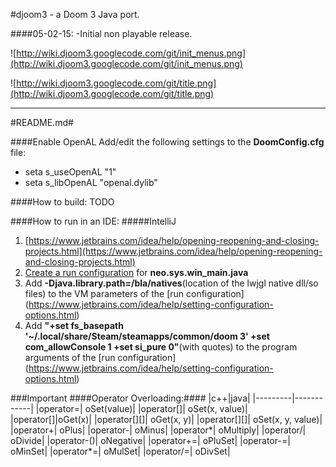 #djoom3 - a Doom 3 Java port.

####05-02-15:
-Initial non playable release.

![http://wiki.djoom3.googlecode.com/git/init_menus.png](http://wiki.djoom3.googlecode.com/git/init_menus.png)

![http://wiki.djoom3.googlecode.com/git/title.png](http://wiki.djoom3.googlecode.com/git/title.png)




----------

#README.md#

####Enable OpenAL
Add/edit the following settings to the **DoomConfig.cfg** file:

- seta s_useOpenAL "1"
- seta s_libOpenAL "openal.dylib"

####How to build:
TODO

####How to run in an IDE:
#####IntelliJ
1. [https://www.jetbrains.com/idea/help/opening-reopening-and-closing-projects.html](https://www.jetbrains.com/idea/help/opening-reopening-and-closing-projects.html)
2. [Create a run configuration](https://www.jetbrains.com/idea/help/creating-and-editing-run-debug-configurations.html) for **neo.sys.win_main.java** 
3. Add **-Djava.library.path=/bla/natives**(location of the lwjgl native dll/so files) to the VM parameters of the [run configuration] (https://www.jetbrains.com/idea/help/setting-configuration-options.html)
4. Add **"+set fs_basepath '~/.local/share/Steam/steamapps/common/doom 3' +set com_allowConsole 1 +set si_pure 0"**(with quotes) to the program arguments of the [run configuration] (https://www.jetbrains.com/idea/help/setting-configuration-options.html)

###Important
####Operator Overloading:####
|c++|java|
|---------|------------|
|operator=| oSet(value)|
|operator[]| oSet(x, value)|
|operator[]|oGet(x)|
|operator[][]| oGet(x, y)|
|operator[][]| oSet(x, y, value)|
|operator+| oPlus|
|operator-| oMinus|
|operator*| oMultiply|
|operator/| oDivide|
|operator-()| oNegative|
|operator+=| oPluSet|
|operator-=| oMinSet|
|operator*=| oMulSet|
|operator/=| oDivSet|
